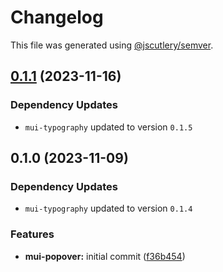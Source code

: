 # Changelog

This file was generated using [@jscutlery/semver](https://github.com/jscutlery/semver).

## [0.1.1](https://github.com/Availity/element/compare/@availity/mui-popover@0.1.0...@availity/mui-popover@0.1.1) (2023-11-16)

### Dependency Updates

- `mui-typography` updated to version `0.1.5`

## 0.1.0 (2023-11-09)

### Dependency Updates

- `mui-typography` updated to version `0.1.4`

### Features

- **mui-popover:** initial commit ([f36b454](https://github.com/Availity/element/commit/f36b45416551d24c2c840b1fd65489399b388835))
